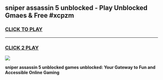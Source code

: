 
## sniper assassin 5 unblocked - Play Unblocked Gmaes & Free #xcpzm
<h3>
<a href="https://news.freeplayer.one?title=sniper_assassin_5_unblocked&ref=03M">CLICK TO PLAY</a></h3>
<hr>

<h3>
<a href="https://news.freeplayer.one?title=sniper_assassin_5_unblocked&ref=03M">CLICK 2 PLAY</a>
  
</h3>

<a href="https://news.freeplayer.one?title=sniper_assassin_5_unblocked&ref=03M"><img src="https://clearcache.store/games.png"></a>


**sniper assassin 5 unblocked games unblocked: Your Gateway to Fun and Accessible Online Gaming**
